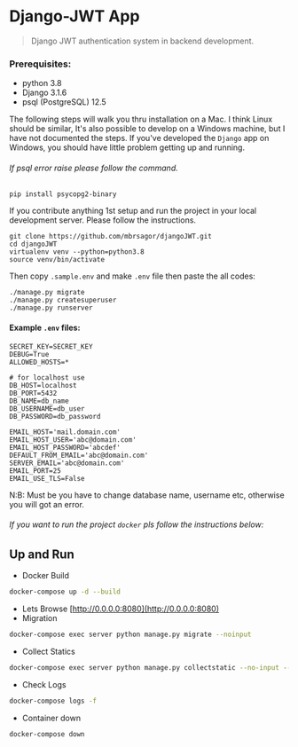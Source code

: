 # Django-JWT App
> Django JWT authentication system in backend development.

### Prerequisites:
- python 3.8
- Django 3.1.6
- psql (PostgreSQL) 12.5

The following steps will walk you thru installation on a Mac. I think Linux should be similar, It's also possible to develop on a Windows machine, but I have not documented the steps. If you've developed the `Django` app on Windows, you should have little problem getting up and running.

###### If psql error raise please follow the command.
```base 
pip install psycopg2-binary
```

If you contribute anything 1st setup and run the project in your local development server. Please follow the instructions.
```base
git clone https://github.com/mbrsagor/djangoJWT.git
cd djangoJWT
virtualenv venv --python=python3.8
source venv/bin/activate
```

Then copy `.sample.env` and make `.env` file then paste the all codes:

```base
./manage.py migrate
./manage.py createsuperuser
./manage.py runserver
```

#### Example `.env` files:

```.env
SECRET_KEY=SECRET_KEY
DEBUG=True
ALLOWED_HOSTS=*

# for localhost use
DB_HOST=localhost
DB_PORT=5432
DB_NAME=db_name
DB_USERNAME=db_user
DB_PASSWORD=db_password

EMAIL_HOST='mail.domain.com'
EMAIL_HOST_USER='abc@domain.com'
EMAIL_HOST_PASSWORD='abcdef'
DEFAULT_FROM_EMAIL='abc@domain.com'
SERVER_EMAIL='abc@domain.com'
EMAIL_PORT=25
EMAIL_USE_TLS=False
```
N:B: Must be you have to change database name, username etc, otherwise you will got an error.

###### If you want to run the project `docker` pls follow the instructions below:


## Up and Run

 - Docker Build
```sh
docker-compose up -d --build
```
- Lets Browse [http://0.0.0.0:8080](http://0.0.0.0:8080)
- Migration
```sh
docker-compose exec server python manage.py migrate --noinput
```
- Collect Statics 
```sh
docker-compose exec server python manage.py collectstatic --no-input --clear
```
- Check Logs
```sh
docker-compose logs -f
``` 
- Container down
```sh
docker-compose down
```

